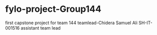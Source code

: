 # fylo-project-Group144
first capstone project for team 144
teamlead-Chidera Samuel Ali SH-IT-001516
assistant team lead
